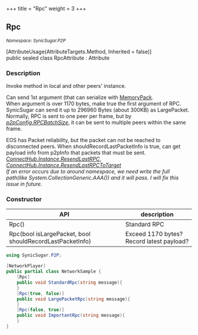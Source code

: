 +++
title = "Rpc"
weight = 3
+++
## Rpc
<small>*Namespace: SynicSugar.P2P* </small>


[AttributeUsage(AttributeTargets.Method, Inherited = false)]<br>
public sealed class RpcAttribute : Attribute


### Description
Invoke method in local and other peers' instance.<br>

Can send 1st argument (that can serialize with [MemoryPack](https://github.com/Cysharp/MemoryPack).<br>
When argument is over 1170 bytes, make true the first argument of RPC. SynicSugar can send it up to 296960 Bytes (about 300KB) as LargePacket. <br>
Normally, RPC is sent to one peer per frame, but by *[p2pConfig.RPCBatchSize](../../SynicSugar.P2P/p2pConfig/rpcbatchsize)*, it can be sent to multiple peers within the same frame.<br>

EOS has Packet reliability, but the packet can not be reached to disconnected peers. When shouldRecordLastPacketInfo is true, can get payload info from p2pInfo that packets that must be sent.<br>
*[ConnectHub.Instance.ResendLastRPC](../../SynicSugar.P2P/ConnectHub/resendlastrpc)*,
*[ConnectHub.Instance.ResendLastRPCToTarget](../../SynicSugar.P2P/ConnectHub/resendlastrpctotarget)*<br>
*If an error occurs due to around namespace, we need write the full path(like System.CollectionGeneric.AAA())  and it will pass. I will fix this issue in future.*


### Constructor

| API | description |
|---|---|
| Rpc() | Standard RPC |
| Rpc(bool isLargePacket, bool shouldRecordLastPacketInfo) | Exceed 1170 bytes? Record latest payload? |



```cs
using SynicSugar.P2P;

[NetworkPlayer]
public partial class NetworkSample {
    [Rpc]
    public void StandardRpc(string message){
    }
    [Rpc(true, false)]
    public void LargePacketRpc(string message){
    }
    [Rpc(false, true)]
    public void ImportantRpc(string message){
    }
}
```